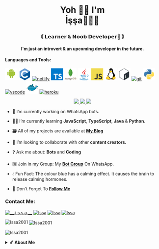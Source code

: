 <h1 align="center">Yoh 👋🏼 I'm <br>İşşa🙂🇰🇪</h1>
<h3 align="center">｟ 𝗟𝗲𝗮𝗿𝗻𝗲𝗿 & 𝗡𝗼𝗼𝗯 𝗗𝗲𝘃𝗲𝗹𝗼𝗽𝗲𝗿🕺 ｠</h3>
<h4 align="center">I'm just an introvert & an upcoming developer in the future.</h3>

<h4 align="left">Languages and Tools:</h4>
<p align="left">
<a href="https://developer.android.com" target="_blank"> <img src="https://raw.githubusercontent.com/devicons/devicon/master/icons/android/android-original-wordmark.svg" alt="android" width="40" height="40"/></a>
<a href="https://www.cprogramming.com/" target="_blank"> <img src="https://raw.githubusercontent.com/devicons/devicon/master/icons/c/c-original.svg" alt="c" width="40" height="40"/></a>
<a href="https://www.netlify.com" target="_blank"> <img src="https://cdn.freebiesupply.com/logos/large/2x/netlify-logo-png-transparent.png" alt="netlify" width="40" height="40"/></a>
<a href="https://www.typescript.org" target="_blank"> <img src="https://raw.githubusercontent.com/devicons/devicon/master/icons/typescript/typescript-original.svg" alt="typescript" width="40" height="40"/></a>
<a href="https://dotnet.microsoft.com/" target="_blank"> <img src="https://raw.githubusercontent.com/devicons/devicon/master/icons/mongodb/mongodb-original-wordmark.svg" alt="mongodb" width="40" height="40"/></a>
<a href="https://www.java.com" target="_blank"> <img src="https://raw.githubusercontent.com/devicons/devicon/master/icons/java/java-original.svg" alt="java" width="40" height="40"/></a>
<a href="https://developer.mozilla.org/en-US/docs/Web/JavaScript" target="_blank"> <img src="https://raw.githubusercontent.com/devicons/devicon/master/icons/javascript/javascript-original.svg" alt="javascript" width="40" height="40"/></a>
<a href="https://www.linux.org/" target="_blank"> <img src="https://raw.githubusercontent.com/devicons/devicon/master/icons/linux/linux-original.svg" alt="linux" width="40" height="40"/></a>
<a href="https://www.gnu.org/software/bash/" target="_blank"> <img src="https://raw.githubusercontent.com/devicons/devicon/master/icons/bash/bash-original.svg" alt="bash" width="40" height="40"/></a>
<a href="https://www.github.com" target="_blank"> <img src="https://www.vectorlogo.zone/logos/git-scm/git-scm-icon.svg" alt="git" width="40" height="40"/></a>
<a href="https://www.python.org" target="_blank"> <img src="https://raw.githubusercontent.com/devicons/devicon/master/icons/python/python-original.svg" alt="python" width="40" height="40"/></a>
<a href="https://visualstudiocode.com" target="_blank"> <img src="https://banner2.cleanpng.com/20180326/pcw/kisspng-visual-studio-code-microsoft-visual-studio-source-notice-5ab888a49bf4e3.9400538815220430446388.jpg" alt="vscode" width="40" height="40"/></a>
<a href="https://www.docker.com/" target="_blank"> <img src="https://raw.githubusercontent.com/devicons/devicon/master/icons/docker/docker-original.svg" alt="docker" width="40" height="40"/></a>
<a href="https://www.heroku.com" target="_blank"> <img src="https://www.vectorlogo.zone/logos/heroku/heroku-icon.svg" alt="heroku" width="40" height="40"/></a>
</p>
    </tr>
  </tbody>
</table>

<p align="center">
  <a href="https://github.com/Issa2001/Issa2001.git">
    <img src="https://komarev.com/ghpvc/?username=Issa2001&label=Profile%20views&color=ff69b4&label=Profile+Views&style=plastic">

  </a>
  <a href="https://github.com/Issa2001?tab=stars">
    <img src="https://img.shields.io/github/stars/Issa2001?color=ff69b4&label=Stargazers&style=plastic">

  </a>
  <a href="https://github.com/https://github.com/Issa2001?tab=followers">
    <img src="https://img.shields.io/github/followers/Issa2001?color=ff69b4&label=Followers&style=plastic">

  </a>
</p>


- 🚦 I’m currently working on WhatsApp bots.

- 👨‍💻 I’m currently learning **JavaScript**, **TypeScript**, **Java** & **Python**.

- 🗃 All of my projects are available at **[My Blog](https://github.com/Issa2001)** 


- 👥 I’m looking to collaborate with other **content creators.**

- ❓ Ask me about: **Bots** and **Coding**

- 🈵 Join in my Group: My **[Bot Group](https://chat.whatsapp.com/IIIiQKSanm6AhRlgCsmdeb)** On WhatsApp.

- 💧 Fun Fact: The colour blue has a calming effect. It causes the brain to release calming hormones.

- 📮 Don't Forget To **[Follow Me](https://github.com/Issa2001)**

<h3 align="left">Contact Me:</h3>
<p align="left">
<a href="https://instagram.com/__.i.s.s.a.__" target="blank"><img align="center" src="https://www.freepnglogos.com/uploads/instagram-logo-png-transparent-0.png" alt="__.i.s.s.a.__" height="54" width="54" /></a>
<a href="mailto:Issamoha020@gmail.com" target="blank"><img align="center" src="https://www.freepnglogos.com/uploads/gmail-email-logo-png-16.png" alt="Issa" height="50" width="60" /></a>
<a href="https://t.me/Issamoha2001" target="blank"><img align="center" src="https://www.freepnglogos.com/uploads/telegram-png/telegram-chat-message-mobile-send-file-smartphone-talk-16.png" alt="Issa" height="54" width="54" /></a>
<a href="https://www.facebook.com/profile.php?id=100037298193290" target="blank"><img align="center" src="https://www.freepnglogos.com/uploads/facebook-logo-icon/facebook-logo-icon-file-facebook-icon-svg-wikimedia-commons-4.png" alt="Issa" height="52" width="52" /></a>

<p><img align="left" src="https://github-readme-stats.vercel.app/api/top-langs?username=Issa2001&show_icons=true&locale=en&layout=compact" alt="Issa2001" /></p>

<p>&nbsp;<img align="center" src="https://github-readme-stats.vercel.app/api?username=Issa2001&show_icons=true&locale=en" alt="Issa2001" /></p>

<p><img align="center" src="https://github-readme-streak-stats.herokuapp.com/?user=Issa2001&" alt="Issa2001" /></p>


<details>
    <summary><b>☄️ About Me </b></summary><br/>
Hey😍


[Intro]

Name; İşşa

Age; 21 years old☄

Gender; Male👨

Country; Kenya🇰🇪

Sign; Libra♎

Company; Sapphire🈲

Well, I am an IT & AI student. For now I'm focused on Telegram & WhatsApp bots. I like learning new things with others or by my own.😂

Thanks for visiting my profile.🤍

Tonashi & see yah! 💘

<img align="center" height="auto" src="https://encrypted-tbn0.gstatic.com/images?q=tbn:ANd9GcRwUJ6GugQVf3zHbOy9Xs4vwN99p8PLvGL--Q&usqp=CAU"/>

